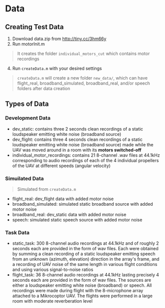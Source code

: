 # Data
## Creating Test Data
1. Download data.zip from http://tiny.cc/3hm66y
3. Run motorInit.m
> It creates the folder `individual_motors_cut` which contains motor recordings
4. Run `createData.m` with your desired settings
> `createData.m` will create a new folder `new_data/`, which can have flight_real, broadband_simulated, broadband_real, and/or speech folders after data creation

## Types of Data
### Development Data
* dev_static: contains three 2 seconds clean recordings of a static loudspeaker emitting white noise (broadband source)
* dev_flight: contains three 4 seconds clean recordings of a static loudspeaker emitting white noise (broadband source) made while the UAV was moved around in a room with its __motors switched-off__
* individual_motor_recordings: contains 21 8-channel .wav files at 44.1kHz corresponding to audio recordings of each of the 4 individual propellers of the UAV at different speeds (angular velocity)

### Simuilated Data
> Simulated from `createData.m`
* flight_real: dev_flight data with added motor noise
* broadband_simulated: simulated static broadband source with added motor noise
* broadband_real: dev_static data with added motor noise
* speech: simulated static speech source with added motor noise

### Task Data
* static_task: 300 8-channel audio recordings at 44.1kHz and of roughly 2 seconds each are provided in the form of wav files. Each were obtained by summing a clean recording of a static loudspeaker emitting speech from an unknown (azimuth, elevation) direction in the array's frame, and a recording of UAV noise of the same length in various flight conditions and using various signal-to-noise ratios
* flight_task: 36 8-channel audio recordings at 44.1kHz lasting precisely 4 seconds each are provided in the form of wav files. The sources are either a loudspeaker emitting white noise (broadband) or speech. All recordings were made during flight with the 8-microphone array attached to a Mikrocoptor UAV. The flights were performed in a large room with moderate reverberation level
 
